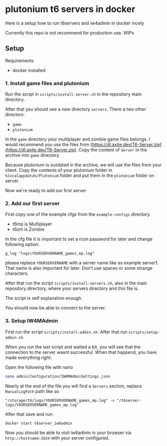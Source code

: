 # plutonium t6 servers in docker

Here is a setup how to run t6servers and iw4admin in docker nicely

Currently this repo is not recommend for production use. WIPx

## Setup

Requirements

- docker installed

### 1. Install game files and plutonium

Run the script in `scripts/install-server.sh` in the repository main directory.

After that you should see a new directory `servers`.
There a two other directors:

- `game`
- `plutonium`

In the `game` directory your multiplayer and zombie game files belongs.
I would recommend you use the files from [https://dl.axite.dev/T6-Server.zip](https://dl.axite.dev/T6-Server.zip).
Copy the content of `Server` in the archive into `game` directory.

Because plutonium is outdated in the archive, we will use the files from your client.
Copy the contents of your plutonium folder in `%localappdata%/Plutonium` folder and put them in the `plutonium` folder on server.

Now we're ready to add our first server

### 2. Add our first server

First copy one of the example cfgs from the `example-configs` directory.

- t6mp is Multiplayer
- t6zm is Zombie

In the cfg file it is important to set a rcon password for later and change following option:

```
g_log "logs\YOURSERVERNAME_games_mp.log"
```

please replace `YOURSERVERNAME` with a server name like as example server1. That name is also important for later.
Don't use spaces or some strange characters.

After that run the script `scripts/install-servers.sh`, also in the main repository directory, where your servers directory and this file is.

The script is self explanation enough.

You should now be able to connect to the server.

### 3. Setup IW4MAdmin

First run the script `scripts/install-admin.sh`.
After that run `scripts/setup-admin.sh`.

When you run the last script and waited a bit, you will see that the connection to the server wasnt successful.
When that happend, you have made everything right.

Open the following file with nano

```bash
nano admin/Configuration/IW4MAdminSettings.json
```

Nearly at the end of the file you will find a `Servers` section,
replace `ManualLogPath` path like so

```
"/storage/t6/logs/YOURSERVERNAME_games_mp.log" -> "/t6server-logs/YOURSERVERNAME_games_mp.log"
```

After that save and run:

```bash
docker start t6server_iw6admin
```

Now you should be able to visit iw6admin in your browser via `http://hostname:1624` with your server configured.

